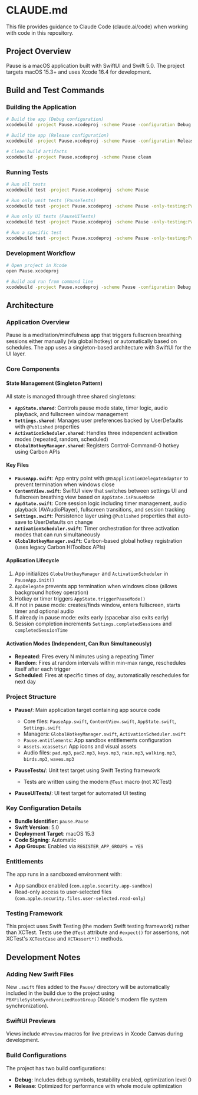 # CLAUDE.md

This file provides guidance to Claude Code (claude.ai/code) when working with code in this repository.

## Project Overview

Pause is a macOS application built with SwiftUI and Swift 5.0. The project targets macOS 15.3+ and uses Xcode 16.4 for development.

## Build and Test Commands

### Building the Application
```bash
# Build the app (Debug configuration)
xcodebuild -project Pause.xcodeproj -scheme Pause -configuration Debug build

# Build the app (Release configuration)
xcodebuild -project Pause.xcodeproj -scheme Pause -configuration Release build

# Clean build artifacts
xcodebuild -project Pause.xcodeproj -scheme Pause clean
```

### Running Tests
```bash
# Run all tests
xcodebuild test -project Pause.xcodeproj -scheme Pause

# Run only unit tests (PauseTests)
xcodebuild test -project Pause.xcodeproj -scheme Pause -only-testing:PauseTests

# Run only UI tests (PauseUITests)
xcodebuild test -project Pause.xcodeproj -scheme Pause -only-testing:PauseUITests

# Run a specific test
xcodebuild test -project Pause.xcodeproj -scheme Pause -only-testing:PauseTests/PauseTests/example
```

### Development Workflow
```bash
# Open project in Xcode
open Pause.xcodeproj

# Build and run from command line
xcodebuild -project Pause.xcodeproj -scheme Pause -configuration Debug
```

## Architecture

### Application Overview
Pause is a meditation/mindfulness app that triggers fullscreen breathing sessions either manually (via global hotkey) or automatically based on schedules. The app uses a singleton-based architecture with SwiftUI for the UI layer.

### Core Components

#### State Management (Singleton Pattern)
All state is managed through three shared singletons:
- **`AppState.shared`**: Controls pause mode state, timer logic, audio playback, and fullscreen window management
- **`Settings.shared`**: Manages user preferences backed by UserDefaults with `@Published` properties
- **`ActivationScheduler.shared`**: Handles three independent activation modes (repeated, random, scheduled)
- **`GlobalHotkeyManager.shared`**: Registers Control-Command-0 hotkey using Carbon APIs

#### Key Files
- **`PauseApp.swift`**: App entry point with `@NSApplicationDelegateAdaptor` to prevent termination when windows close
- **`ContentView.swift`**: SwiftUI view that switches between settings UI and fullscreen breathing view based on `AppState.isPauseMode`
- **`AppState.swift`**: Core session logic including timer management, audio playback (AVAudioPlayer), fullscreen transitions, and session tracking
- **`Settings.swift`**: Persistence layer using `@Published` properties that auto-save to UserDefaults on change
- **`ActivationScheduler.swift`**: Timer orchestration for three activation modes that can run simultaneously
- **`GlobalHotkeyManager.swift`**: Carbon-based global hotkey registration (uses legacy Carbon HIToolbox APIs)

#### Application Lifecycle
1. App initializes `GlobalHotkeyManager` and `ActivationScheduler` in `PauseApp.init()`
2. `AppDelegate` prevents app termination when windows close (allows background hotkey operation)
3. Hotkey or timer triggers `AppState.triggerPauseMode()`
4. If not in pause mode: creates/finds window, enters fullscreen, starts timer and optional audio
5. If already in pause mode: exits early (spacebar also exits early)
6. Session completion increments `Settings.completedSessions` and `completedSessionTime`

#### Activation Modes (Independent, Can Run Simultaneously)
- **Repeated**: Fires every N minutes using a repeating Timer
- **Random**: Fires at random intervals within min-max range, reschedules itself after each trigger
- **Scheduled**: Fires at specific times of day, automatically reschedules for next day

### Project Structure
- **Pause/**: Main application target containing app source code
  - Core files: `PauseApp.swift`, `ContentView.swift`, `AppState.swift`, `Settings.swift`
  - Managers: `GlobalHotkeyManager.swift`, `ActivationScheduler.swift`
  - `Pause.entitlements`: App sandbox entitlements configuration
  - `Assets.xcassets/`: App icons and visual assets
  - Audio files: `pad.mp3`, `pad2.mp3`, `keys.mp3`, `rain.mp3`, `walking.mp3`, `birds.mp3`, `waves.mp3`

- **PauseTests/**: Unit test target using Swift Testing framework
  - Tests are written using the modern `@Test` macro (not XCTest)

- **PauseUITests/**: UI test target for automated UI testing

### Key Configuration Details
- **Bundle Identifier**: `pause.Pause`
- **Swift Version**: 5.0
- **Deployment Target**: macOS 15.3
- **Code Signing**: Automatic
- **App Groups**: Enabled via `REGISTER_APP_GROUPS = YES`

### Entitlements
The app runs in a sandboxed environment with:
- App sandbox enabled (`com.apple.security.app-sandbox`)
- Read-only access to user-selected files (`com.apple.security.files.user-selected.read-only`)

### Testing Framework
This project uses Swift Testing (the modern Swift testing framework) rather than XCTest. Tests use the `@Test` attribute and `#expect()` for assertions, not XCTest's `XCTestCase` and `XCTAssert*()` methods.

## Development Notes

### Adding New Swift Files
New `.swift` files added to the `Pause/` directory will be automatically included in the build due to the project using `PBXFileSystemSynchronizedRootGroup` (Xcode's modern file system synchronization).

### SwiftUI Previews
Views include `#Preview` macros for live previews in Xcode Canvas during development.

### Build Configurations
The project has two build configurations:
- **Debug**: Includes debug symbols, testability enabled, optimization level 0
- **Release**: Optimized for performance with whole module optimization
